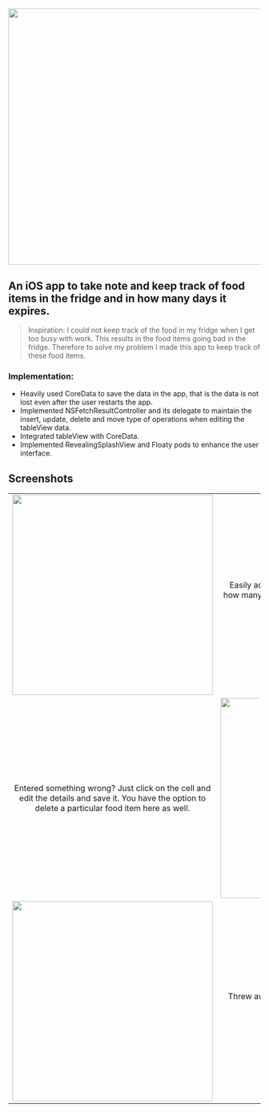<h1 align="center">
  <img src = "https://user-images.githubusercontent.com/26324291/33928808-0e508cd2-df9c-11e7-9766-ffb4895030cb.png" width = "512"
  What's in my Fridge
  <img src = "https://user-images.githubusercontent.com/26324291/33928702-afdf6920-df9b-11e7-8163-7fa6c7203afc.png" href="https://itunes.apple.com/us/app/whats-in-my-fridge/id1302712808?mt=8" width = "400">
</h1>
<h2>An iOS app to take note and keep track of food items in the fridge and in how many days it expires.</h2>

> Inspiration: I could not keep track of the food in my fridge when I get too busy with work. This results in the food items going bad in the fridge. Therefore to solve my problem I made this app to keep track of these food items.

### Implementation:
- Heavily used CoreData to save the data in the app, that is the data is not lost even after the user restarts the app.
- Implemented NSFetchResultController and its delegate to maintain the insert, update, delete and move type of operations when editing the tableView data.
- Integrated tableView with CoreData.
- Implemented RevealingSplashView and Floaty pods to enhance the user interface.

## Screenshots

<table style="width:100%">
  <tr>
    <td>
      <img src="https://user-images.githubusercontent.com/26324291/29854044-6af30c54-8cf8-11e7-8a66-bae73afa0120.png" width="400">
    </td>
    <td align="center">
      Easily add food items, just enter the name and in how many days it will expire and it will appear in the tableView below.
    </td>
  </tr>
  <tr>
    <td align="center">
      Entered something wrong? Just click on the cell and edit the details and save it. You have the option to delete a particular food item here as well.
    </td>
    <td>
      <img src="https://user-images.githubusercontent.com/26324291/29854050-6fa12a24-8cf8-11e7-9f59-81dc84d581f4.png" width="400">
    </td>
  </tr>
  <tr>
    <td>
      <img src="https://user-images.githubusercontent.com/26324291/29854051-7255e944-8cf8-11e7-88cd-78c6d7399340.png" width="400">
    </td>
    <td align="center">
      Threw away all the food? Click on the plus button and clear all the items in the list.
    </td>
  </tr>
</table>




             
